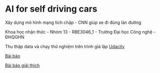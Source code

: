 # AI for self driving cars
Xây dựng mô hình mạng tích chập - CNN giúp xe đi đúng làn đường 

Khoa học nhận thức - Nhóm 13 - RBE3046_1 - Trường Đại học Công nghệ - ĐHQGHN

Thu thập data và chạy thử nghiệm trên trình giả lập [Udacity](https://github.com/udacity/self-driving-car) 

[Bài báo](https://arxiv.org/pdf/1604.07316v1.pdf)

[Bài báo giải thích](https://arxiv.org/pdf/1704.07911v1.pdf)
